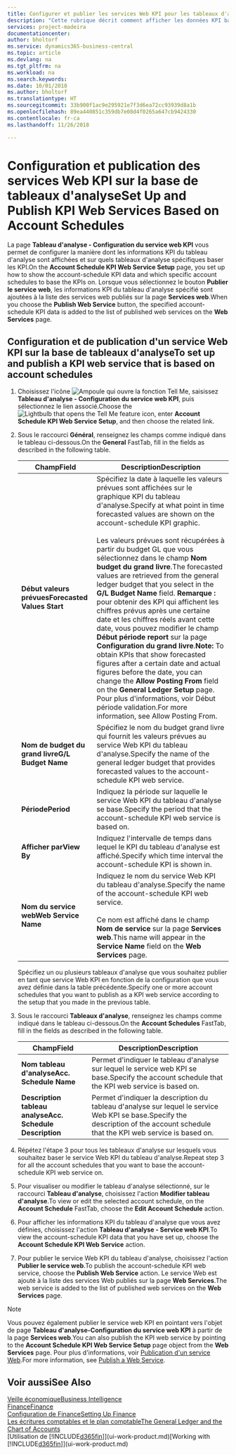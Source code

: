 ```yaml
---
title: Configurer et publier les services Web KPI pour les tableaux d'analyse | Microsoft Docs
description: "Cette rubrique décrit comment afficher les données KPI basées sur des tableaux d'analyse spécifiques."
services: project-madeira
documentationcenter: 
author: bholtorf
ms.service: dynamics365-business-central
ms.topic: article
ms.devlang: na
ms.tgt_pltfrm: na
ms.workload: na
ms.search.keywords: 
ms.date: 10/01/2018
ms.author: bholtorf
ms.translationtype: HT
ms.sourcegitcommit: 33b900f1ac9e295921e7f3d6ea72cc93939d8a1b
ms.openlocfilehash: 89ea440851c359db7e08d4f0265a647cb9424330
ms.contentlocale: fr-ca
ms.lasthandoff: 11/26/2018

---
```

# <a name="set-up-and-publish-kpi-web-services-based-on-account-schedules"></a><span data-ttu-id="f6a77-103">Configuration et publication des services Web KPI sur la base de tableaux d'analyse</span><span class="sxs-lookup"><span data-stu-id="f6a77-103">Set Up and Publish KPI Web Services Based on Account Schedules</span></span>
<span data-ttu-id="f6a77-104">La page **Tableau d'analyse - Configuration du service web KPI** vous permet de configurer la manière dont les informations KPI du tableau d'analyse sont affichées et sur quels tableaux d'analyse spécifiques baser les KPI.</span><span class="sxs-lookup"><span data-stu-id="f6a77-104">On the **Account Schedule KPI Web Service Setup** page, you set up how to show the account-schedule KPI data and which specific account schedules to base the KPIs on.</span></span> <span data-ttu-id="f6a77-105">Lorsque vous sélectionnez le bouton **Publier le service web**, les informations KPI du tableau d'analyse spécifié sont ajoutées à la liste des services web publiés sur la page **Services web**.</span><span class="sxs-lookup"><span data-stu-id="f6a77-105">When you choose the **Publish Web Service** button, the specified account-schedule KPI data is added to the list of published web services on the **Web Services** page.</span></span>  

## <a name="to-set-up-and-publish-a-kpi-web-service-that-is-based-on-account-schedules"></a><span data-ttu-id="f6a77-106">Configuration et de publication d'un service Web KPI sur la base de tableaux d'analyse</span><span class="sxs-lookup"><span data-stu-id="f6a77-106">To set up and publish a KPI web service that is based on account schedules</span></span>  
1.  <span data-ttu-id="f6a77-107">Choisissez l'icône ![Ampoule qui ouvre la fonction Tell Me](media/ui-search/search_small.png "Dites-moi ce que vous voulez faire"), saisissez **Tableau d'analyse - Configuration du service web KPI**, puis sélectionnez le lien associé.</span><span class="sxs-lookup"><span data-stu-id="f6a77-107">Choose the ![Lightbulb that opens the Tell Me feature](media/ui-search/search_small.png "Tell me what you want to do") icon, enter **Account Schedule KPI Web Service Setup**, and then choose the related link.</span></span>  
2.  <span data-ttu-id="f6a77-108">Sous le raccourci **Général**, renseignez les champs comme indiqué dans le tableau ci-dessous.</span><span class="sxs-lookup"><span data-stu-id="f6a77-108">On the **General** FastTab, fill in the fields as described in the following table.</span></span>  

    |<span data-ttu-id="f6a77-109">Champ</span><span class="sxs-lookup"><span data-stu-id="f6a77-109">Field</span></span>|<span data-ttu-id="f6a77-110">Description</span><span class="sxs-lookup"><span data-stu-id="f6a77-110">Description</span></span>|  
    |---------------------------------|---------------------------------------|  
    |<span data-ttu-id="f6a77-111">**Début valeurs prévues**</span><span class="sxs-lookup"><span data-stu-id="f6a77-111">**Forecasted Values Start**</span></span>|<span data-ttu-id="f6a77-112">Spécifiez la date à laquelle les valeurs prévues sont affichées sur le graphique KPI du tableau d'analyse.</span><span class="sxs-lookup"><span data-stu-id="f6a77-112">Specify at what point in time forecasted values are shown on the account-schedule KPI graphic.</span></span><br /><br /> <span data-ttu-id="f6a77-113">Les valeurs prévues sont récupérées à partir du budget GL que vous sélectionnez dans le champ **Nom budget du grand livre**.</span><span class="sxs-lookup"><span data-stu-id="f6a77-113">The forecasted values are retrieved from the general ledger budget that you select in the **G/L Budget Name** field.</span></span> <span data-ttu-id="f6a77-114">**Remarque :** pour obtenir des KPI qui affichent les chiffres prévus après une certaine date et les chiffres réels avant cette date, vous pouvez modifier le champ **Début période report** sur la page **Configuration du grand livre**.</span><span class="sxs-lookup"><span data-stu-id="f6a77-114">**Note:**  To obtain KPIs that show forecasted figures after a certain date and actual figures before the date, you can change the **Allow Posting From** field on the **General Ledger Setup** page.</span></span> <span data-ttu-id="f6a77-115">Pour plus d'informations, voir Début période validation.</span><span class="sxs-lookup"><span data-stu-id="f6a77-115">For more information, see Allow Posting From.</span></span>|  
    |<span data-ttu-id="f6a77-116">**Nom de budget du grand livre**</span><span class="sxs-lookup"><span data-stu-id="f6a77-116">**G/L Budget Name**</span></span>|<span data-ttu-id="f6a77-117">Spécifiez le nom du budget grand livre qui fournit les valeurs prévues au service Web KPI du tableau d'analyse.</span><span class="sxs-lookup"><span data-stu-id="f6a77-117">Specify the name of the general ledger budget that provides forecasted values to the account-schedule KPI web service.</span></span>|  
    |<span data-ttu-id="f6a77-118">**Période**</span><span class="sxs-lookup"><span data-stu-id="f6a77-118">**Period**</span></span>|<span data-ttu-id="f6a77-119">Indiquez la période sur laquelle le service Web KPI du tableau d'analyse se base.</span><span class="sxs-lookup"><span data-stu-id="f6a77-119">Specify the period that the account-schedule KPI web service is based on.</span></span>|  
    |<span data-ttu-id="f6a77-120">**Afficher par**</span><span class="sxs-lookup"><span data-stu-id="f6a77-120">**View By**</span></span>|<span data-ttu-id="f6a77-121">Indiquez l'intervalle de temps dans lequel le KPI du tableau d'analyse est affiché.</span><span class="sxs-lookup"><span data-stu-id="f6a77-121">Specify which time interval the account-schedule KPI is shown in.</span></span>|  
    |<span data-ttu-id="f6a77-122">**Nom du service web**</span><span class="sxs-lookup"><span data-stu-id="f6a77-122">**Web Service Name**</span></span>|<span data-ttu-id="f6a77-123">Indiquez le nom du service Web KPI du tableau d'analyse.</span><span class="sxs-lookup"><span data-stu-id="f6a77-123">Specify the name of the account-schedule KPI web service.</span></span><br /><br /> <span data-ttu-id="f6a77-124">Ce nom est affiché dans le champ **Nom de service** sur la page **Services web**.</span><span class="sxs-lookup"><span data-stu-id="f6a77-124">This name will appear in the **Service Name** field on the **Web Services** page.</span></span>|  

    <span data-ttu-id="f6a77-125">Spécifiez un ou plusieurs tableaux d'analyse que vous souhaitez publier en tant que service Web KPI en fonction de la configuration que vous avez définie dans la table précédente.</span><span class="sxs-lookup"><span data-stu-id="f6a77-125">Specify one or more account schedules that you want to publish as a KPI web service according to the setup that you made in the previous table.</span></span>  

3.  <span data-ttu-id="f6a77-126">Sous le raccourci **Tableaux d'analyse**, renseignez les champs comme indiqué dans le tableau ci-dessous.</span><span class="sxs-lookup"><span data-stu-id="f6a77-126">On the **Account Schedules** FastTab, fill in the fields as described in the following table.</span></span>  

    |<span data-ttu-id="f6a77-127">Champ</span><span class="sxs-lookup"><span data-stu-id="f6a77-127">Field</span></span>|<span data-ttu-id="f6a77-128">Description</span><span class="sxs-lookup"><span data-stu-id="f6a77-128">Description</span></span>|  
    |---------------------------------|---------------------------------------|  
    |<span data-ttu-id="f6a77-129">**Nom tableau d'analyse**</span><span class="sxs-lookup"><span data-stu-id="f6a77-129">**Acc. Schedule Name**</span></span>|<span data-ttu-id="f6a77-130">Permet d'indiquer le tableau d'analyse sur lequel le service web KPI se base.</span><span class="sxs-lookup"><span data-stu-id="f6a77-130">Specify the account schedule that the KPI web service is based on.</span></span>|  
    |<span data-ttu-id="f6a77-131">**Description tableau analyse**</span><span class="sxs-lookup"><span data-stu-id="f6a77-131">**Acc. Schedule Description**</span></span>|<span data-ttu-id="f6a77-132">Permet d'indiquer la description du tableau d'analyse sur lequel le service Web KPI se base.</span><span class="sxs-lookup"><span data-stu-id="f6a77-132">Specify the description of the account schedule that the KPI web service is based on.</span></span>|  

4.  <span data-ttu-id="f6a77-133">Répétez l'étape 3 pour tous les tableaux d'analyse sur lesquels vous souhaitez baser le service Web KPI du tableau d'analyse.</span><span class="sxs-lookup"><span data-stu-id="f6a77-133">Repeat step 3 for all the account schedules that you want to base the account-schedule KPI web service on.</span></span>  
5.  <span data-ttu-id="f6a77-134">Pour visualiser ou modifier le tableau d'analyse sélectionné, sur le raccourci **Tableau d'analyse**, choisissez l'action **Modifier tableau d'analyse**.</span><span class="sxs-lookup"><span data-stu-id="f6a77-134">To view or edit the selected account schedule, on the **Account Schedule** FastTab, choose the **Edit Account Schedule** action.</span></span>  
6.  <span data-ttu-id="f6a77-135">Pour afficher les informations KPI du tableau d'analyse que vous avez définies, choisissez l'action **Tableau d'analyse - Service web KPI**.</span><span class="sxs-lookup"><span data-stu-id="f6a77-135">To view the account-schedule KPI data that you have set up, choose the **Account Schedule KPI Web Service** action.</span></span>  
7.  <span data-ttu-id="f6a77-136">Pour publier le service Web KPI du tableau d'analyse, choisissez l'action **Publier le service web**.</span><span class="sxs-lookup"><span data-stu-id="f6a77-136">To publish the account-schedule KPI web service, choose the **Publish Web Service** action.</span></span> <span data-ttu-id="f6a77-137">Le service Web est ajouté à la liste des services Web publiés sur la page **Web Services**.</span><span class="sxs-lookup"><span data-stu-id="f6a77-137">The web service is added to the list of published web services on the **Web Services** page.</span></span>  

> [!NOTE]  
>  <span data-ttu-id="f6a77-138">Vous pouvez également publier le service web KPI en pointant vers l'objet de page **Tableau d'analyse-Configuration du service web KPI** à partir de la page **Services web**.</span><span class="sxs-lookup"><span data-stu-id="f6a77-138">You can also publish the KPI web service by pointing to the **Account Schedule KPI Web Service Setup** page object from the **Web Services** page.</span></span> <span data-ttu-id="f6a77-139">Pour plus d'informations, voir [Publication d'un service Web](across-how-publish-web-service.md).</span><span class="sxs-lookup"><span data-stu-id="f6a77-139">For more information, see [Publish a Web Service](across-how-publish-web-service.md).</span></span>  

## <a name="see-also"></a><span data-ttu-id="f6a77-140">Voir aussi</span><span class="sxs-lookup"><span data-stu-id="f6a77-140">See Also</span></span>  
[<span data-ttu-id="f6a77-141">Veille économique</span><span class="sxs-lookup"><span data-stu-id="f6a77-141">Business Intelligence</span></span>](bi.md)  
[<span data-ttu-id="f6a77-142">Finance</span><span class="sxs-lookup"><span data-stu-id="f6a77-142">Finance</span></span>](finance.md)  
[<span data-ttu-id="f6a77-143">Configuration de Finance</span><span class="sxs-lookup"><span data-stu-id="f6a77-143">Setting Up Finance</span></span>](finance-setup-finance.md)  
[<span data-ttu-id="f6a77-144">Les écritures comptables et le plan comptable</span><span class="sxs-lookup"><span data-stu-id="f6a77-144">The General Ledger and the Chart of Accounts</span></span>](finance-general-ledger.md)  
<span data-ttu-id="f6a77-145">[Utilisation de [!INCLUDE[d365fin](includes/d365fin_md.md)]](ui-work-product.md)</span><span class="sxs-lookup"><span data-stu-id="f6a77-145">[Working with [!INCLUDE[d365fin](includes/d365fin_md.md)]](ui-work-product.md)</span></span>

